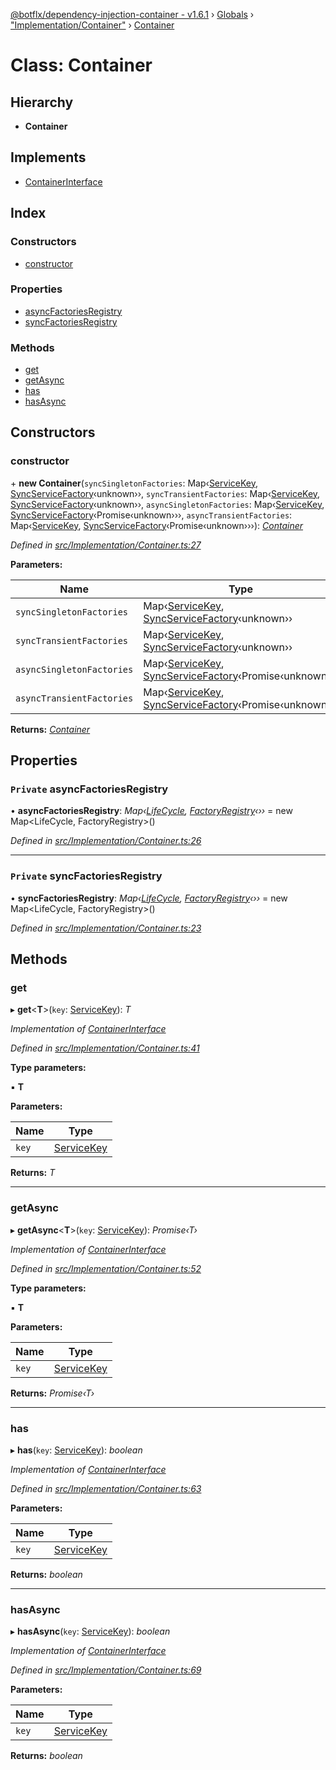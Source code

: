 [@botflx/dependency-injection-container - v1.6.1](../README.md) › [Globals](../globals.md) › ["Implementation/Container"](../modules/_implementation_container_.md) › [Container](_implementation_container_.container.md)

# Class: Container

## Hierarchy

* **Container**

## Implements

* [ContainerInterface](../interfaces/_interfaces_.containerinterface.md)

## Index

### Constructors

* [constructor](_implementation_container_.container.md#constructor)

### Properties

* [asyncFactoriesRegistry](_implementation_container_.container.md#private-asyncfactoriesregistry)
* [syncFactoriesRegistry](_implementation_container_.container.md#private-syncfactoriesregistry)

### Methods

* [get](_implementation_container_.container.md#get)
* [getAsync](_implementation_container_.container.md#getasync)
* [has](_implementation_container_.container.md#has)
* [hasAsync](_implementation_container_.container.md#hasasync)

## Constructors

###  constructor

\+ **new Container**(`syncSingletonFactories`: Map‹[ServiceKey](../modules/_interfaces_.md#servicekey), [SyncServiceFactory](../modules/_interfaces_.md#syncservicefactory)‹unknown››, `syncTransientFactories`: Map‹[ServiceKey](../modules/_interfaces_.md#servicekey), [SyncServiceFactory](../modules/_interfaces_.md#syncservicefactory)‹unknown››, `asyncSingletonFactories`: Map‹[ServiceKey](../modules/_interfaces_.md#servicekey), [SyncServiceFactory](../modules/_interfaces_.md#syncservicefactory)‹Promise‹unknown›››, `asyncTransientFactories`: Map‹[ServiceKey](../modules/_interfaces_.md#servicekey), [SyncServiceFactory](../modules/_interfaces_.md#syncservicefactory)‹Promise‹unknown›››): *[Container](_implementation_container_.container.md)*

*Defined in [src/Implementation/Container.ts:27](https://github.com/botflux/dependency-injection-container/blob/a5ee3f9/packages/DIContainer/src/Implementation/Container.ts#L27)*

**Parameters:**

Name | Type |
------ | ------ |
`syncSingletonFactories` | Map‹[ServiceKey](../modules/_interfaces_.md#servicekey), [SyncServiceFactory](../modules/_interfaces_.md#syncservicefactory)‹unknown›› |
`syncTransientFactories` | Map‹[ServiceKey](../modules/_interfaces_.md#servicekey), [SyncServiceFactory](../modules/_interfaces_.md#syncservicefactory)‹unknown›› |
`asyncSingletonFactories` | Map‹[ServiceKey](../modules/_interfaces_.md#servicekey), [SyncServiceFactory](../modules/_interfaces_.md#syncservicefactory)‹Promise‹unknown››› |
`asyncTransientFactories` | Map‹[ServiceKey](../modules/_interfaces_.md#servicekey), [SyncServiceFactory](../modules/_interfaces_.md#syncservicefactory)‹Promise‹unknown››› |

**Returns:** *[Container](_implementation_container_.container.md)*

## Properties

### `Private` asyncFactoriesRegistry

• **asyncFactoriesRegistry**: *Map‹[LifeCycle](../enums/_interfaces_.lifecycle.md), [FactoryRegistry](_implementation_factoryregistry_.factoryregistry.md)‹››* = 
        new Map<LifeCycle, FactoryRegistry>()

*Defined in [src/Implementation/Container.ts:26](https://github.com/botflux/dependency-injection-container/blob/a5ee3f9/packages/DIContainer/src/Implementation/Container.ts#L26)*

___

### `Private` syncFactoriesRegistry

• **syncFactoriesRegistry**: *Map‹[LifeCycle](../enums/_interfaces_.lifecycle.md), [FactoryRegistry](_implementation_factoryregistry_.factoryregistry.md)‹››* = 
        new Map<LifeCycle, FactoryRegistry>()

*Defined in [src/Implementation/Container.ts:23](https://github.com/botflux/dependency-injection-container/blob/a5ee3f9/packages/DIContainer/src/Implementation/Container.ts#L23)*

## Methods

###  get

▸ **get**<**T**>(`key`: [ServiceKey](../modules/_interfaces_.md#servicekey)): *T*

*Implementation of [ContainerInterface](../interfaces/_interfaces_.containerinterface.md)*

*Defined in [src/Implementation/Container.ts:41](https://github.com/botflux/dependency-injection-container/blob/a5ee3f9/packages/DIContainer/src/Implementation/Container.ts#L41)*

**Type parameters:**

▪ **T**

**Parameters:**

Name | Type |
------ | ------ |
`key` | [ServiceKey](../modules/_interfaces_.md#servicekey) |

**Returns:** *T*

___

###  getAsync

▸ **getAsync**<**T**>(`key`: [ServiceKey](../modules/_interfaces_.md#servicekey)): *Promise‹T›*

*Implementation of [ContainerInterface](../interfaces/_interfaces_.containerinterface.md)*

*Defined in [src/Implementation/Container.ts:52](https://github.com/botflux/dependency-injection-container/blob/a5ee3f9/packages/DIContainer/src/Implementation/Container.ts#L52)*

**Type parameters:**

▪ **T**

**Parameters:**

Name | Type |
------ | ------ |
`key` | [ServiceKey](../modules/_interfaces_.md#servicekey) |

**Returns:** *Promise‹T›*

___

###  has

▸ **has**(`key`: [ServiceKey](../modules/_interfaces_.md#servicekey)): *boolean*

*Implementation of [ContainerInterface](../interfaces/_interfaces_.containerinterface.md)*

*Defined in [src/Implementation/Container.ts:63](https://github.com/botflux/dependency-injection-container/blob/a5ee3f9/packages/DIContainer/src/Implementation/Container.ts#L63)*

**Parameters:**

Name | Type |
------ | ------ |
`key` | [ServiceKey](../modules/_interfaces_.md#servicekey) |

**Returns:** *boolean*

___

###  hasAsync

▸ **hasAsync**(`key`: [ServiceKey](../modules/_interfaces_.md#servicekey)): *boolean*

*Implementation of [ContainerInterface](../interfaces/_interfaces_.containerinterface.md)*

*Defined in [src/Implementation/Container.ts:69](https://github.com/botflux/dependency-injection-container/blob/a5ee3f9/packages/DIContainer/src/Implementation/Container.ts#L69)*

**Parameters:**

Name | Type |
------ | ------ |
`key` | [ServiceKey](../modules/_interfaces_.md#servicekey) |

**Returns:** *boolean*
